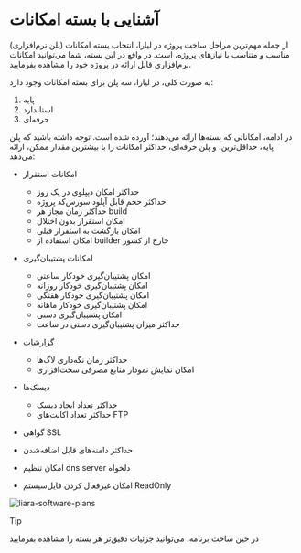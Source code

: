 # آشنایی با بسته امکانات
از جمله مهم‌ترین مراحل ساخت پروژه در لیارا، انتخاب بسته امکانات (پلن نرم‌افزاری) مناسب و متناسب با نیازهای پروژه، است. 
در واقع در این بسته، شما می‌توانید امکانات نرم‌افزاری قابل ارائه در پروژه خود را مشاهده بفرمایید. 

به صورت کلی، در لیارا، سه پلن برای بسته امکانات وجود دارد: 
1) پایه
2) استاندارد
3) حرفه‌ای

در ادامه، امکاناتی که بسته‌ها ارائه می‌دهند؛ آورده شده است. توجه داشته باشید که پلن پایه، حداقل‌ترین، و پلن حرفه‌ای، حداکثر امکانات را با بیشترین مقدار ممکن، ارائه می‌دهد:

- امکانات استقرار
    
    - حداکثر امکان دیپلوی در یک روز 
    - حداکثر حجم قابل آپلود سورس‌کد پروژه
    - حداکثر زمان مجاز هر build
    - امکان استقرار بدون اختلال
    - امکان بازگشت به استقرار قبلی
    - امکان استفاده از builder خارج از کشور

- امکانات پشتیبان‌گیری
    - امکان پشتیبان‌گیری خودکار ساعتی
    - امکان پشتیبان‌گیری خودکار روزانه
    - امکان پشتیبان‌گیری خودکار هفتگی
    - امکان پشتیبان‌گیری خودکار ماهانه
    - امکان پشتیبان‌گیری دستی
    - حداکثر میزان پشتیبان‌گیری دستی در ساعت

- گزارشات
    - حداکثر زمان نگه‌داری لاگ‌ها
    - امکان نمایش نمودار منابع مصرفی سخت‌افزاری

- دیسک‌ها
    - حداکثر تعداد ایجاد دیسک
    - حداکثر تعداد اکانت‌های FTP

- گواهی SSL
- حداکثر دامنه‌های قابل اضافه‌شدن
- امکان تنظیم dns server دلخواه
- امکان غیرفعال کردن فایل‌سیستم ReadOnly

![liara-software-plans](https://files.liara.ir/liara/docs/software-plans.png)

> [!TIP]
> در حین ساخت برنامه، می‌توانید جزئیات دقیق‌تر هر بسته را مشاهده بفرمایید

